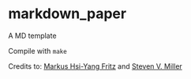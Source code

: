 # markdown_paper
A MD template

Compile with `make`

Credits to: [Markus Hsi-Yang Fritz](https://github.com/mhyfritz) and [Steven V. Miller](http://svmiller.com/)
